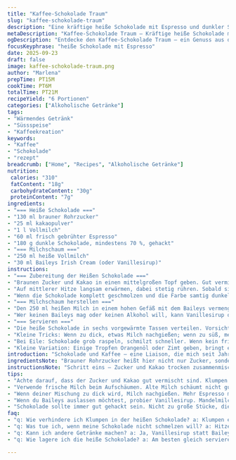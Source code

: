 ```yaml
---
title: "Kaffee-Schokolade Traum"
slug: "kaffee-schokolade-traum"
description: "Eine kräftige heiße Schokolade mit Espresso und dunkler Schokolade, angereichert mit einem luftigen Baileys-Schaum. Statt klassischem Zucker braune Rohrzucker für eine leichte Karamellnote. Zarte bittere Nuancen treffen auf cremige Süße. Ohne Ei und glutenfrei. Einfach, aber mit Pfiff; selbst gemacht und mit kleinen Tricks zu einem besonderen Genuss. Für sechs Portionen, die schön heiß serviert werden. Perfekt als wärmender Genuss an kühlen Tagen. Baileys kann durch Vanillesirup ersetzt werden für alkoholfreie Variante."
metaDescription: "Kaffee-Schokolade Traum – Kräftige heiße Schokolade mit Espresso, Baileys-Schaum, glutenfrei, perfekt für kalte Tage"
ogDescription: "Entdecke den Kaffee-Schokolade Traum – ein Genuss aus dunkler Schokolade und Espresso; ideal für wärmende Momente"
focusKeyphrase: "heiße Schokolade mit Espresso"
date: 2025-09-23
draft: false
image: kaffee-schokolade-traum.png
author: "Marlena"
prepTime: PT15M
cookTime: PT6M
totalTime: PT21M
recipeYield: "6 Portionen"
categories: ["Alkoholische Getränke"]
tags:
- "Wärmendes Getränk"
- "Süssspeise"
- "Kaffeekreation"
keywords:
- "Kaffee"
- "Schokolade"
- "rezept"
breadcrumb: ["Home", "Recipes", "Alkoholische Getränke"]
nutrition: 
 calories: "310"
 fatContent: "18g"
 carbohydrateContent: "30g"
 proteinContent: "7g"
ingredients:
- "=== Heiße Schokolade ==="
- "130 ml brauner Rohrzucker"
- "25 ml kakaopulver"
- "1 l Vollmilch"
- "60 ml frisch gebrühter Espresso"
- "180 g dunkle Schokolade, mindestens 70 %, gehackt"
- "=== Milchschaum ==="
- "250 ml heiße Vollmilch"
- "30 ml Baileys Irish Cream (oder Vanillesirup)"
instructions:
- "=== Zubereitung der Heißen Schokolade ==="
- "Braunen Zucker und Kakao in einen mittelgroßen Topf geben. Gut vermischen, dabei darauf achten, dass keine Klümpchen entstehen; leicht mit einem Schneebesen durchrühren. Dann vorsichtig Milch und warmen Espresso angießen."
- "Auf mittlerer Hitze langsam erwärmen, dabei stetig rühren. Sobald sich die Mischung warm anfühlt und Dampf aufsteigt, die gehackte dunkle Schokolade portionsweise zugeben. Das ist der Moment, wo sie langsam schmilzt, und die Mischung dickflüssig wird, leicht glänzt. Niemals kochen lassen – kleine Blasen an den Rändern sind das Signal zum Rühren, bevor es überkocht."
- "Wenn die Schokolade komplett geschmolzen und die Farbe samtig dunkel ist, Herd ausschalten. Der Geruch sollte intensiv nach Kakao, leicht herb, mit Espressonoten sein. Warm halten, eventuell auf kleinster Wärmequelle."
- "=== Milchschaum herstellen ==="
- "Den 250 ml heißen Milch in einem hohen Gefäß mit dem Baileys vermengen. Mit dem Stabmixer oder Milchaufschäumer aufschäumen. Lässt sich leichter aufschäumen, wenn die Milch frisch erhitzt ist, nicht über 70 Grad, sonst zerfällt die Struktur. Die Textur muss feinporig und cremig sein; kein grober Schaum."
- "Wer keinen Baileys mag oder keinen Alkohol will, kann Vanillesirup oder Mandelmilch verwenden, um einen ähnlichen, süßen und aromatischen Effekt zu erzielen."
- "=== Servieren ==="
- "Die heiße Schokolade in sechs vorgewärmte Tassen verteilen. Vorsichtig mit einem Löffel den Baileys-Milchschaum auf jeder Tasse verteilen. Optisch schön, weil der helle Schaum kontrastiert. Sofort servieren, der Schaum beginnt sonst schnell zusammenzufallen."
- "Kleine Tricks: Wenn zu dick, etwas Milch nachgießen; wenn zu süß, mehr Espresso nehmen. Manchmal wird Schokolade klumpig beim Erhitzen – liegt oft an zu hoher Temperatur, daher nie panisch rühren, lieber Hitze runter und Geduld."
- "Bei Eile: Schokolade grob raspeln, schmilzt schneller. Wenn kein frischer Espresso, dann starker Mokkaextrakt oder löslicher Espresso – gibt auch die nötige Tiefe."
- "Kleine Variation: Einige Tropfen Orangenöl oder Zimt geben, bringt eine überraschende Frische und Wärme."
introduction: "Schokolade und Kaffee – eine Liaison, die mich seit Jahren begleitet, als wär's eine kleine Gewohnheit, die mich immer wieder überrascht. Ich habe festgestellt: Nicht jede heiße Schokolade profitiert vom Espresso, aber hier, da passt das kräftige Aroma wie eine zweite Haut zur tiefen Bitterkeit der dunklen Schokolade. Brauner Zucker statt weißem bringt eine unterschwellige Würze, nicht zu süß, nicht zu scharf. Baileys obenauf, ja, das ist Luxus und macht das Ganze weniger kindlich, mehr erwachsen, auch wenn du’s rein alkoholfrei machen willst, kein Ding, einfacher Vanillesirup wirkt Wunder. Merke: Der Milchschaum muss fein sein, sonst zerplatzt die Illusion. Und die Reihenfolge beim Erhitzen, unendlich wichtig – ich verrate dir, warum gleich."
ingredientsNote: "Brauner Rohrzucker heißt hier nicht nur Zucker, sondern sorgt für dezente Karamellnoten, die ich erst beim letzten Versuch als wichtigen Unterschied entdeckte. Kakao – am besten ungesüßt, dunkler, kräftiger Kakao, nicht zu alkalisch behandelt, sonst geht die Tiefe verloren. Die Vollmilch gibt Cremigkeit, Wer mag, kann halb Vollmilch, halb Sahne nehmen, für Intensität. Dunkle Schokolade mindestens 70 %; zu milde Sorten verwässern den Geschmack. Espresso frisch gebrüht, heiß, keine Überreste aus obenzweiter Tasse, sonst bitter. Baileys ist die persönliche Note, für mich fast Pflicht; doch statt Alkohol kann auch Vanillesirup oder leicht gesüßte Mandelmilch den Schaum verfeinern. Wenn kein Stabmixer, alternativ Milchaufschäumer oder sogar ein guter Schneebesen – etwas mehr Aufwand, aber geht. Behälter für den Schaum muss hoch genug sein, sonst spritzt’s überall. Wichtig: keine Nüsse im Rezept, glutenfrei und eifrei."
instructionsNote: "Schritt eins – Zucker und Kakao trocken zusammenmischen, sorgt für bessere Verteilung und verhindert Klümpchen. Nicht gleich alles Flüssige auf einmal reingießen, sonst verklumpt’s. Hitze niemals hoch; langsam erwärmen, langsam Schokolade einrühren, sonst verbrennt sie oder trennt sich. Es braucht Geduld und gutes Rühren mit Schneebesen – zu rabiat wird sie spröde. Beim Schaum auf Temperatur achten, mehr als 70 Grad killt die Schaumstruktur. Die Mischung aus Milch und Baileys darf nicht zu flüssig sein, sonst fällt sie sofort wieder zusammen. Abmessen ist nicht immer alles, wenn du die Schokolade weich schmilzt, die Mischung leicht dickflüssig wird – das ist dein Zeichen. Serviere sofort, sonst wird der Schaum flach. Tipp: Vorgewärmte Tassen halten das Getränk länger warm. Falls Schokolade in Klümpchen – durchsieben oder kurz pürieren, aber besser nicht nötig. Beim Aufschäumen frische Milch statt lange offene nehmen, sonst schäumt sie nicht gut. Beim Nachwürzen am Schluss, falls du dicker magst, immer noch Milch rausholen, nie Zucker. Mehr Kaffee schärft, zu viel macht bitter. Die Balance hältst du nur durch Probieren, deine Nase und dein Fingergefühl."
tips:
- "Achte darauf, dass der Zucker und Kakao gut vermischt sind. Klumpen verhindern ist wichtig. Erst dann die warme Milch und den Espresso einrühren. Klumpigen Pudding will niemand. Das schützt vor einem ungleichmäßigen Mix beim Erhitzen. Wenn die Schokolade nicht schmelzen will, Hitze reduzieren und Geduld zeigen."
- "Verwende frische Milch beim Aufschäumen. Alte Milch schäumt nicht gut. Wenn du keinen Stabmixer hast, geht auch ein Schneebesen. Ein hoher Behälter sorgt dafür, dass nichts spritzt. Ideal ist eine Textur, die schön cremig ist. Wenn die Schaumstruktur zerfällt, lag es vielleicht an der Temperatur. Maximal 70 Grad aufpassen."
- "Wenn deiner Mischung zu dick wird, Milch nachgießen. Mehr Espresso macht es bitterer und reduziert die Süße. Beim Nachwürzen keine Zucker verwenden. Das bringt nur eine andere Süße. Verwende mehr Kakao für Intensität. Mache die Schokolade vorher grob, dann schmilzt sie schneller und gleichmäßiger."
- "Wenn du Baileys auslassen möchtest, probier Vanillesirup. Mandelmilch funktioniert auch, wenn du einen anderen Geschmack willst. Rettung bei Klümpchenbildung; durch ein Sieb geben oder pürieren. Das Ergebnis bleibt gut. Das Abmessen ist wichtig, aber nicht absolut. Das Gefühl beim Rühren zählt mehr."
- "Schokolade sollte immer gut gehackt sein. Nicht zu große Stücke, die schmelzen nicht gleichmäßig. Wenn einige Stücke hinterherhängen, kann das die ganze Mischung kaputt machen. Optisch und geschmacklich überzeugt, also richtig arbeiten. Geschmacklich sollte es nach Kakao und Kaffee intensiv riechen."
faq:
- "q: Wie verhindere ich Klumpen in der heißen Schokolade? a: Klumpen entstehen oft durch unzureichendes Mischen. Achte darauf, den Zucker und Kakao zuerst zu vermengen. Milch nach und nach zugeben. Hitze niedrig halten. Unbedingt auf ausreichendes Rühren achten."
- "q: Was tue ich, wenn meine Schokolade nicht schmelzen will? a: Hitze reduzieren, Geduld haben. Zu hohe Temperaturen machen die Schokolade spröde. Wenn du frische Schokolade nimmst, schmilzt sie schneller. Überlegen, ob Küchentechnik passt. Es kann sein, dass du mehr rühren musst."
- "q: Kann ich andere Getränke machen? a: Ja, Vanillesirup statt Baileys ist eine gute Alternative. Mandelmilch drunter mischen bringt viele Aromen. Auch eine Mischung aus Kaffeesorten wäre möglich, wie Mokka. Vielfältig sein und neue Zutaten ausprobieren, das zählt."
- "q: Wie lagere ich die heiße Schokolade? a: Am besten gleich servieren, aber im Kühlschrank wird sie dicker. In verschlossenen Behältern lagern. Aufwärmen dann bei geringer Hitze. Rühre gut, um sicherzustellen, dass die Struktur bleibt. Wieder auf Temperatur bringen."

---
```

